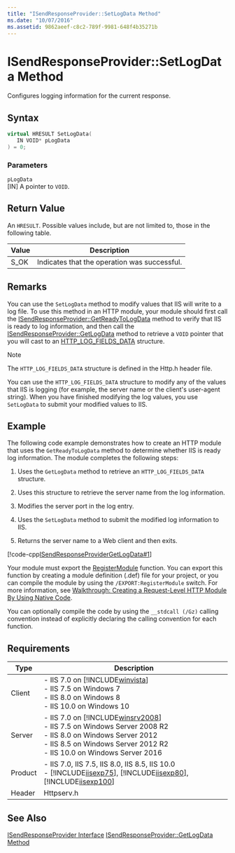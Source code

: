 ```yaml
---
title: "ISendResponseProvider::SetLogData Method"
ms.date: "10/07/2016"
ms.assetid: 9862aeef-c8c2-789f-9981-648f4b35271b
---
```

# ISendResponseProvider::SetLogData Method
Configures logging information for the current response.  
  
## Syntax  
  
```cpp  
virtual HRESULT SetLogData(  
   IN VOID* pLogData  
) = 0;  
```  
  
### Parameters  
 `pLogData`  
 [IN] A pointer to `VOID`.  
  
## Return Value  
 An `HRESULT`. Possible values include, but are not limited to, those in the following table.  
  
|Value|Description|  
|-----------|-----------------|  
|S_OK|Indicates that the operation was successful.|  
  
## Remarks  
 You can use the `SetLogData` method to modify values that IIS will write to a log file. To use this method in an HTTP module, your module should first call the [ISendResponseProvider::GetReadyToLogData](../../web-development-reference/native-code-api-reference/isendresponseprovider-getreadytologdata-method.md) method to verify that IIS is ready to log information, and then call the [ISendResponseProvider::GetLogData](../../web-development-reference/native-code-api-reference/isendresponseprovider-getlogdata-method.md) method to retrieve a `VOID` pointer that you will cast to an [HTTP_LOG_FIELDS_DATA](https://go.microsoft.com/fwlink/?LinkId=59280) structure.  
  
> [!NOTE]
>  The `HTTP_LOG_FIELDS_DATA` structure is defined in the Http.h header file.  
  
 You can use the `HTTP_LOG_FIELDS_DATA` structure to modify any of the values that IIS is logging (for example, the server name or the client's user-agent string). When you have finished modifying the log values, you use `SetLogData` to submit your modified values to IIS.  
  
## Example  
 The following code example demonstrates how to create an HTTP module that uses the `GetReadyToLogData` method to determine whether IIS is ready log information. The module completes the following steps:  
  
1. Uses the `GetLogData` method to retrieve an `HTTP_LOG_FIELDS_DATA` structure.  
  
2. Uses this structure to retrieve the server name from the log information.  
  
3. Modifies the server port in the log entry.  
  
4. Uses the `SetLogData` method to submit the modified log information to IIS.  
  
5. Returns the server name to a Web client and then exits.  
  
 [!code-cpp[ISendResponseProviderGetLogData#1](../../../samples/snippets/cpp/VS_Snippets_IIS/IIS7/ISendResponseProviderGetLogData/cpp/ISendResponseProviderGetLogData.cpp#1)]  
  
 Your module must export the [RegisterModule](../../web-development-reference/native-code-api-reference/pfn-registermodule-function.md) function. You can export this function by creating a module definition (.def) file for your project, or you can compile the module by using the `/EXPORT:RegisterModule` switch. For more information, see [Walkthrough: Creating a Request-Level HTTP Module By Using Native Code](../../web-development-reference/native-code-development-overview/walkthrough-creating-a-request-level-http-module-by-using-native-code.md).  
  
 You can optionally compile the code by using the `__stdcall (/Gz)` calling convention instead of explicitly declaring the calling convention for each function.  
  
## Requirements  
  
|Type|Description|  
|----------|-----------------|  
|Client|-   IIS 7.0 on [!INCLUDE[winvista](../../wmi-provider/includes/winvista-md.md)]<br />-   IIS 7.5 on Windows 7<br />-   IIS 8.0 on Windows 8<br />-   IIS 10.0 on Windows 10|  
|Server|-   IIS 7.0 on [!INCLUDE[winsrv2008](../../wmi-provider/includes/winsrv2008-md.md)]<br />-   IIS 7.5 on Windows Server 2008 R2<br />-   IIS 8.0 on Windows Server 2012<br />-   IIS 8.5 on Windows Server 2012 R2<br />-   IIS 10.0 on Windows Server 2016|  
|Product|-   IIS 7.0, IIS 7.5, IIS 8.0, IIS 8.5, IIS 10.0<br />-   [!INCLUDE[iisexp75](../../web-development-reference/native-code-api-reference/includes/iisexp75-md.md)], [!INCLUDE[iisexp80](../../web-development-reference/native-code-api-reference/includes/iisexp80-md.md)], [!INCLUDE[iisexp100](../../web-development-reference/native-code-api-reference/includes/iisexp100-md.md)]|  
|Header|Httpserv.h|  
  
## See Also  
 [ISendResponseProvider Interface](../../web-development-reference/native-code-api-reference/isendresponseprovider-interface.md)
 [ISendResponseProvider::GetLogData Method](../../web-development-reference/native-code-api-reference/isendresponseprovider-getlogdata-method.md)
